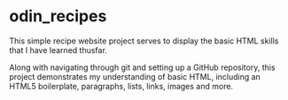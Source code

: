 # odin_recipes

This simple recipe website project serves to display the basic HTML skills that I have learned thusfar. 

Along with navigating through git and setting up a GitHub repository, this project demonstrates my understanding of basic HTML, including an HTML5 boilerplate, paragraphs, lists, links, images and more.